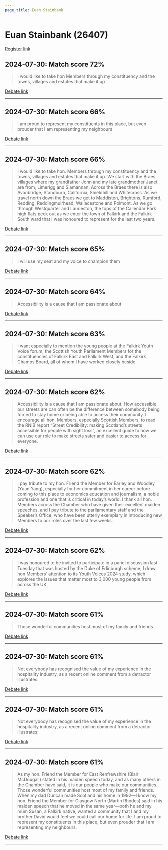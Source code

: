 ```yaml
---
page_title: Euan Stainbank
---
```


# Euan Stainbank  (26407)

[Register link](https://www.theyworkforyou.com/mp/26407/register)



## 2024-07-30: Match score 72%

>I would like to take hon Members through my constituency and the towns, villages and estates that make it up

[Debate link](https://www.theyworkforyou.com/debates/?id=2024-07-30c.1257.1) 

---



## 2024-07-30: Match score 66%

>I am proud to represent my constituents in this place, but even prouder that I am representing my neighbours

[Debate link](https://www.theyworkforyou.com/debates/?id=2024-07-30c.1257.1) 

---



## 2024-07-30: Match score 66%

>I would like to take hon. Members through my constituency and the towns, villages and estates that make it up. We start with the Braes villages where my grandfather John and my late grandmother Janet are from, Limerigg and Slamannan. Across the Braes there is also Avonbridge, Standburn, California, Shieldhill and Whitecross. As we travel north down the Braes we get to Maddiston, Brightons, Rumford, Redding, Reddingmuirhead, Wallacestone and Polmont. As we go through Westquarter and Laurieston, the tops of the Callendar Park high flats peek out as we enter the town of Falkirk and the Falkirk South ward that I was honoured to represent for the last two years.

[Debate link](https://www.theyworkforyou.com/debates/?id=2024-07-30c.1257.1) 

---



## 2024-07-30: Match score 65%

>I will use my seat and my voice to champion them

[Debate link](https://www.theyworkforyou.com/debates/?id=2024-07-30c.1257.1) 

---



## 2024-07-30: Match score 64%

>Accessibility is a cause that I am passionate about

[Debate link](https://www.theyworkforyou.com/debates/?id=2024-07-30c.1257.1) 

---



## 2024-07-30: Match score 63%

>I want especially to mention the young people at the Falkirk Youth Voice forum, the Scottish Youth Parliament Members for the constituencies of Falkirk East and Falkirk West, and the Falkirk Champs Board, all of whom I have worked closely beside

[Debate link](https://www.theyworkforyou.com/debates/?id=2024-07-30c.1257.1) 

---



## 2024-07-30: Match score 62%

>Accessibility is a cause that I am passionate about. How accessible our streets are can often be the difference between somebody being forced to stay home or being able to access their community. I encourage all hon. Members, especially Scottish Members, to read the RNIB report “Street Credibility: making Scotland’s streets accessible for people with sight loss”, an excellent guide to how we can use our role to make streets safer and easier to access for everyone.

[Debate link](https://www.theyworkforyou.com/debates/?id=2024-07-30c.1257.1) 

---



## 2024-07-30: Match score 62%

>I pay tribute to my hon. Friend the Member for Earley and Woodley (Yuan Yang), especially for her commitment in her career before coming to this place to economics education and journalism, a noble profession and one that is critical in today’s world. I thank all hon. Members across the Chamber who have given their excellent maiden speeches, and I pay tribute to the parliamentary staff and the Speaker’s Office, who have been utterly exemplary in introducing new Members to our roles over the last few weeks.

[Debate link](https://www.theyworkforyou.com/debates/?id=2024-07-30c.1257.1) 

---



## 2024-07-30: Match score 62%

>I was honoured to be invited to participate in a panel discussion last Tuesday that was hosted by the Duke of Edinburgh scheme; I draw hon Members’ attention to its Youth Voices 2024 study, which explores the issues that matter most to 3,000 young people from across the UK

[Debate link](https://www.theyworkforyou.com/debates/?id=2024-07-30c.1257.1) 

---



## 2024-07-30: Match score 61%

>Those wonderful communities host most of my family and friends

[Debate link](https://www.theyworkforyou.com/debates/?id=2024-07-30c.1257.1) 

---



## 2024-07-30: Match score 61%

>Not everybody has recognised the value of my experience in the hospitality industry, as a recent online comment from a detractor illustrates:

[Debate link](https://www.theyworkforyou.com/debates/?id=2024-07-30c.1257.1) 

---



## 2024-07-30: Match score 61%

>Not everybody has recognised the value of my experience in the hospitality industry, as a recent online comment from a detractor illustrates:

[Debate link](https://www.theyworkforyou.com/debates/?id=2024-07-30c.1257.1) 

---



## 2024-07-30: Match score 61%

>As my hon. Friend the Member for East Renfrewshire (Blair McDougall) stated in his maiden speech today, and as many others in the Chamber have said, it is our people who make our communities. Those wonderful communities host most of my family and friends. When my dad Duncan made Scotland his home in 1992—I know my hon. Friend the Member for Glasgow North (Martin Rhodes) said in his maiden speech that he moved in the same year—both he and my mum Susan, a Falkirk native, wanted a community that I and my brother David would feel we could call our home for life. I am proud to represent my constituents in this place, but even prouder that I am representing my neighbours.

[Debate link](https://www.theyworkforyou.com/debates/?id=2024-07-30c.1257.1) 

---

